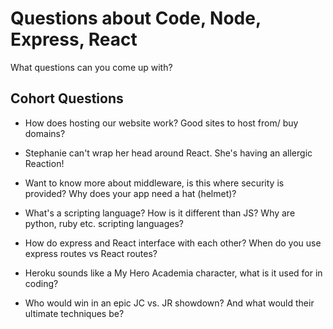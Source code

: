 # Questions about Code, Node, Express, React

What questions can you come up with?

## Cohort Questions

 - How does hosting our website work? Good sites to host from/ buy domains?

 - Stephanie can't wrap her head around React. She's having an allergic Reaction!

 - Want to know more about middleware, is this where security is provided? Why does your app need a hat (helmet)?

 - What's a scripting language? How is it different than JS? Why are python, ruby etc. scripting languages?

 - How do express and React interface with each other? When do you use express routes vs React routes?

 - Heroku sounds like a My Hero Academia character, what is it used for in coding?

 - Who would win in an epic JC vs. JR showdown? And what would their ultimate techniques be?